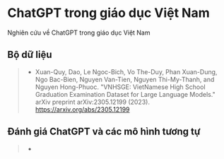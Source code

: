 # ChatGPT trong giáo dục Việt Nam
Nghiên cứu về ChatGPT trong giáo dục Việt Nam

## Bộ dữ liệu 
> * Xuan-Quy, Dao, Le Ngoc-Bich, Vo The-Duy, Phan Xuan-Dung, Ngo Bac-Bien, Nguyen Van-Tien, Nguyen Thi-My-Thanh, and Nguyen Hong-Phuoc. "VNHSGE: VietNamese High School Graduation Examination Dataset for Large Language Models." arXiv preprint arXiv:2305.12199 (2023). https://arxiv.org/abs/2305.12199
## Đánh giá ChatGPT và các mô hình tương tự
> * 

